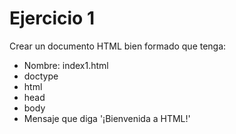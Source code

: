 # Ejercicio 1

Crear un documento HTML bien formado que tenga:
* Nombre: index1.html
* doctype
* html
* head
* body
* Mensaje que diga '¡Bienvenida a HTML!'

